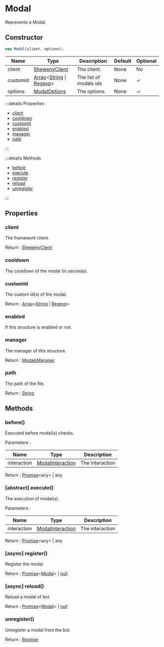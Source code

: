 # Modal

Represents a Modal.

## Constructor

```js
new Modal(client, options);
```

| Name     | Type                                                                                                                                                                                                                                                                                   | Description            | Default | Optional |
| -------- | -------------------------------------------------------------------------------------------------------------------------------------------------------------------------------------------------------------------------------------------------------------------------------------- | ---------------------- | ------- | -------- |
| client   | [ShewenyClient](./ShewenyClient.md)                                                                                                                                                                                                                                                    | The client.            | None    | No       |
| customId | [Array](https://developer.mozilla.org/docs/Web/JavaScript/Reference/Global_Objects/Array)\<[String](https://developer.mozilla.org/docs/Web/JavaScript/Reference/Global_Objects/String) \| [Regexp](https://developer.mozilla.org/docs/Web/JavaScript/Reference/Global_Objects/Regexp)> | The list of modals ids | None    | ✓        |
| options  | [ModalOptions](../typedef/SelectMenuOptions.md)                                                                                                                                                                                                                                        | The options.           | None    | ✓        |

:::details Properties

- [client](#client)
- [cooldown](#cooldown)
- [customId](#customid)
- [enabled](#enabled)
- [manager](#manager)
- [path](#path)

:::

:::details Methods

- [before](#before)
- [execute](#abstract-execute)
- [register](#async-register)
- [reload](#async-reload)
- [unregister](#unregister)

:::

## Properties

### client

The framework client.

Return : [ShewenyClient](../client/ShewenyClient.md)

### cooldown

The cooldown of the modal (in seconds).

### customId

The custom id(s) of the modal.

Return : [Array](https://developer.mozilla.org/docs/Web/JavaScript/Reference/Global_Objects/Array)\<[String](https://developer.mozilla.org/docs/Web/JavaScript/Reference/Global_Objects/String) | [Regexp](https://developer.mozilla.org/docs/Web/JavaScript/Reference/Global_Objects/Regexp)>

### enabled

If this structure is enabled or not.

### manager

The manager of this structure.

Return : [ModalsManager](../managers/ModalsManager.md)

### path

The path of the file.

Return : [String](https://developer.mozilla.org/en-US/docs/Web/JavaScript/Reference/Global_Objects/String)

## Methods

### before()

Executed before modal(s) checks.

Parameters :

| Name        | Type                                                                                 | Description     |
| ----------- | ------------------------------------------------------------------------------------ | --------------- |
| interaction | [ModalInteraction](https://discord.js.org/#/docs/main/stable/class/ModalInteraction) | The interaction |

Return : [Promise](https://developer.mozilla.org/docs/Web/JavaScript/Reference/Global_Objects/Promise)\<any> | any

### [abstract] execute()

The execution of modal(s).

Parameters :

| Name        | Type                                                                                 | Description     |
| ----------- | ------------------------------------------------------------------------------------ | --------------- |
| interaction | [ModalInteraction](https://discord.js.org/#/docs/main/stable/class/ModalInteraction) | The interaction |

Return : [Promise](https://developer.mozilla.org/docs/Web/JavaScript/Reference/Global_Objects/Promise)\<any> | any

### [async] register()

Register the modal.

Return : [Promise](https://developer.mozilla.org/docs/Web/JavaScript/Reference/Global_Objects/Promise)\<[Modal](./Modal.md)> | [null](https://developer.mozilla.org/docs/Web/JavaScript/Reference/Global_Objects/Null)

### [async] reload()

Reload a modal of bot.

Return : [Promise](https://developer.mozilla.org/docs/Web/JavaScript/Reference/Global_Objects/Promise)\<[Modal](./Modal.md)> | [null](https://developer.mozilla.org/docs/Web/JavaScript/Reference/Global_Objects/Null)

### unregister()

Unregister a modal from the bot.

Return : [Boolean](https://developer.mozilla.org/docs/Web/JavaScript/Reference/Global_Objects/Boolean)
